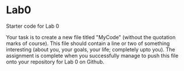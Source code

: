 # Lab0

Starter code for Lab 0 

Your task is to create a new file titled "MyCode" (without the quotation marks of course). This file should contain a line or two of something interesting (about you, your goals, your life; completely upto you). The assignment is complete when you successfully manage to push this file onto your repository for Lab 0 on Github.
